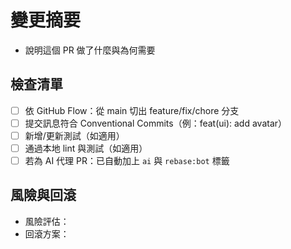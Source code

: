 # 變更摘要
- 說明這個 PR 做了什麼與為何需要

## 檢查清單
- [ ] 依 GitHub Flow：從 main 切出 feature/fix/chore 分支
- [ ] 提交訊息符合 Conventional Commits（例：feat(ui): add avatar）
- [ ] 新增/更新測試（如適用）
- [ ] 通過本地 lint 與測試（如適用）
- [ ] 若為 AI 代理 PR：已自動加上 `ai` 與 `rebase:bot` 標籤

## 風險與回滾
- 風險評估：
- 回滾方案：